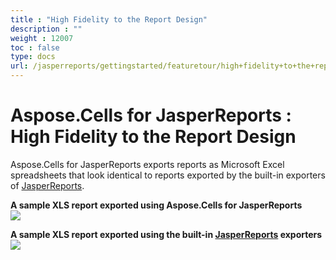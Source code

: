 ```yaml
---
title : "High Fidelity to the Report Design" 
description : "" 
weight : 12007 
toc : false
type: docs
url: /jasperreports/gettingstarted/featuretour/high+fidelity+to+the+report+design/
---
```


# Aspose.Cells for JasperReports : High Fidelity to the Report Design


Aspose.Cells for JasperReports exports reports as Microsoft Excel spreadsheets that look identical to reports exported by the built-in exporters of [JasperReports](http://jasperforge.org/sf/projects/jasperreports).

**A sample XLS report exported using Aspose.Cells for JasperReports**  
![](https://docs2.aspose.com/cells/jasperreports/attachments/6619144/6848531.png)

**A sample XLS report exported using the built-in [JasperReports](http://jasperforge.org/sf/projects/jasperreports) exporters**  
![](https://docs2.aspose.com/cells/jasperreports/attachments/6619144/6848516.png)


